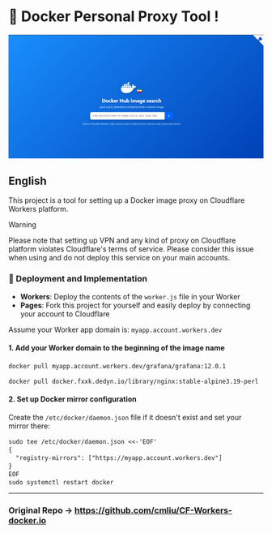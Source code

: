 # 🐳 Docker Personal Proxy Tool !

![CF-Workers-docker.io](./iran-mirror-docker.png)

## English

This project is a tool for setting up a Docker image proxy on Cloudflare Workers platform.

> [!WARNING]
> Please note that setting up VPN and any kind of proxy on Cloudflare platform violates Cloudflare's terms of service.
> Please consider this issue when using and do not deploy this service on your main accounts.

### 🚀 Deployment and Implementation

- **Workers**: Deploy the contents of the `worker.js` file in your Worker
- **Pages**: Fork this project for yourself and easily deploy by connecting your account to Cloudflare

Assume your Worker app domain is: `myapp.account.workers.dev`

#### 1. Add your Worker domain to the beginning of the image name

```shell
docker pull myapp.account.workers.dev/grafana/grafana:12.0.1
```

```shell
docker pull docker.fxxk.dedyn.io/library/nginx:stable-alpine3.19-perl
```

#### 2. Set up Docker mirror configuration

Create the `/etc/docker/daemon.json` file if it doesn't exist and set your mirror there:

```shell
sudo tee /etc/docker/daemon.json <<-'EOF'
{
  "registry-mirrors": ["https://myapp.account.workers.dev"]
}
EOF
sudo systemctl restart docker
```

---

### Original Repo -> https://github.com/cmliu/CF-Workers-docker.io
